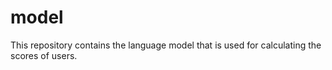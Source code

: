 # model
This repository contains the language model that is used for calculating the scores of users.

